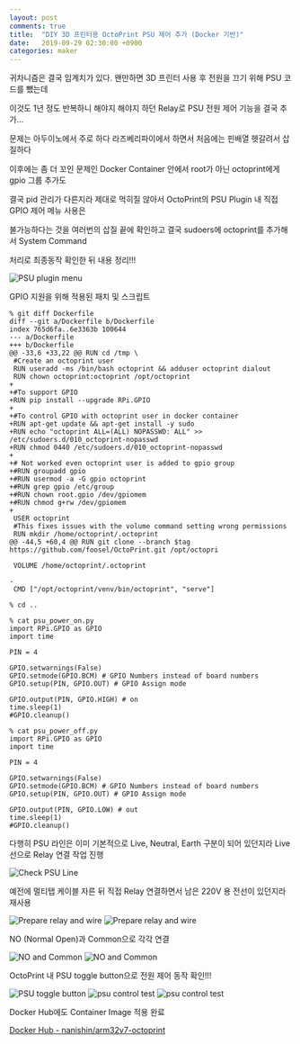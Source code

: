 ```yaml
---
layout: post
comments: true
title:  "DIY 3D 프린터용 OctoPrint PSU 제어 추가 (Docker 기반)"
date:   2019-09-29 02:30:00 +0900
categories: maker
---
```

귀차니즘은 결국 임계치가 있다. 왠만하면 3D 프린터 사용 후 전원을 끄기 위해 PSU 코드를 뺐는데

이것도 1년 정도 반복하니 해야지 해야지 하던 Relay로 PSU 전원 제어 기능을 결국 추가...

문제는 아두이노에서 주로 하다 라즈베리파이에서 하면서 처음에는 핀배열 헷갈려서 삽질하다

이후에는 좀 더 꼬인 문제인 Docker Container 안에서 root가 아닌 octoprint에게 gpio 그룹 추가도

결국 pid 관리가 다른지라 제대로 먹히질 않아서 OctoPrint의 PSU Plugin 내 직접 GPIO 제어 메뉴 사용은

불가능하다는 것을 여러번의 삽질 끝에 확인하고 결국 sudoers에 octoprint를 추가해서 System Command

처리로 최종동작 확인한 뒤 내용 정리!!!

![PSU plugin menu](/assets/psu_plugin_menu.png)

GPIO 지원을 위해 적용된 패치 및 스크립트 
```shell
% git diff Dockerfile
diff --git a/Dockerfile b/Dockerfile
index 765d6fa..6e3363b 100644
--- a/Dockerfile
+++ b/Dockerfile
@@ -33,6 +33,22 @@ RUN cd /tmp \
 #Create an octoprint user
 RUN useradd -ms /bin/bash octoprint && adduser octoprint dialout
 RUN chown octoprint:octoprint /opt/octoprint
+
+#To support GPIO
+RUN pip install --upgrade RPi.GPIO
+
+#To control GPIO with octoprint user in docker container
+RUN apt-get update && apt-get install -y sudo
+RUN echo "octoprint ALL=(ALL) NOPASSWD: ALL" >> /etc/sudoers.d/010_octoprint-nopasswd
+RUN chmod 0440 /etc/sudoers.d/010_octoprint-nopasswd
+
+# Not worked even octoprint user is added to gpio group
+#RUN groupadd gpio
+#RUN usermod -a -G gpio octoprint
+#RUN grep gpio /etc/group
+#RUN chown root.gpio /dev/gpiomem
+#RUN chmod g+rw /dev/gpiomem
+
 USER octoprint
 #This fixes issues with the volume command setting wrong permissions
 RUN mkdir /home/octoprint/.octoprint
@@ -44,5 +60,4 @@ RUN git clone --branch $tag https://github.com/foosel/OctoPrint.git /opt/octopri

 VOLUME /home/octoprint/.octoprint

-
 CMD ["/opt/octoprint/venv/bin/octoprint", "serve"]

% cd ..

% cat psu_power_on.py 
import RPi.GPIO as GPIO
import time

PIN = 4 

GPIO.setwarnings(False)
GPIO.setmode(GPIO.BCM) # GPIO Numbers instead of board numbers
GPIO.setup(PIN, GPIO.OUT) # GPIO Assign mode

GPIO.output(PIN, GPIO.HIGH) # on
time.sleep(1)
#GPIO.cleanup()

% cat psu_power_off.py 
import RPi.GPIO as GPIO
import time

PIN = 4 

GPIO.setwarnings(False)
GPIO.setmode(GPIO.BCM) # GPIO Numbers instead of board numbers
GPIO.setup(PIN, GPIO.OUT) # GPIO Assign mode

GPIO.output(PIN, GPIO.LOW) # out
time.sleep(1)
#GPIO.cleanup()
```

다행히 PSU 라인은 이미 기본적으로 Live, Neutral, Earth 구분이 되어 있던지라 Live 선으로 Relay 연결 작업 진행

![Check PSU Line](/assets/20190928_101608.png)

예전에 멀티탭 케이블 자른 뒤 직접 Relay 연결하면서 남은 220V 용 전선이 있던지라 재사용

![Prepare relay and wire](/assets/20190928_102644.png)
![Prepare relay and wire](/assets/20190928_103230.png)

NO (Normal Open)과 Common으로 각각 연결

![NO and Common](/assets/20190928_103538.png)
![NO and Common](/assets/20190928_103835.png)

OctoPrint 내 PSU toggle button으로 전원 제어 동작 확인!!!

![PSU toggle button](/assets/psu_toggle_button.png)
![psu control test](/assets/20190929_021510.png)
![psu control test](/assets/20190929_021504.png)

Docker Hub에도 Container Image 적용 완료

[Docker Hub - nanishin/arm32v7-octoprint](https://cloud.docker.com/repository/docker/nanishin/arm32v7-octoprint)
